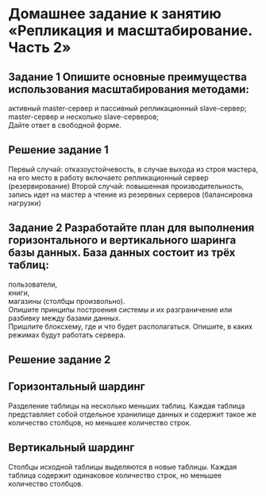 # Домашнее задание к занятию «Репликация и масштабирование. Часть 2»  
## Задание 1 Опишите основные преимущества использования масштабирования методами:  
активный master-сервер и пассивный репликационный slave-сервер;  
master-сервер и несколько slave-серверов;  
Дайте ответ в свободной форме.  
## Решение задание 1 
Первый случай: отказоустойчевость, в случае выхода из строя мастера, на его место в работу включаетс репликационный сервер  (резервирование) 
Второй случай: повышенная производительность, запись идет на мастер а чтение из резервных серверов (балансировка нагрузки)
## Задание 2 Разработайте план для выполнения горизонтального и вертикального шаринга базы данных. База данных состоит из трёх таблиц:  
пользователи,  
книги,  
магазины (столбцы произвольно).  
Опишите принципы построения системы и их разграничение или разбивку между базами данных.  
Пришлите блоксхему, где и что будет располагаться. Опишите, в каких режимах будут работать сервера.  
## Решение задание 2  
## Горизонтальный шардинг  
Разделение таблицы на несколько меньших таблиц. Каждая таблица представляет собой отдельное хранилище данных и содержит такое же количество столбцов, но меньшее количество строк.
## Вертикальный шардинг
Столбцы исходной таблицы выделяются в новые таблицы. Каждая таблица содержит одинаковое количество строк, но меньшее количество столбцов.
